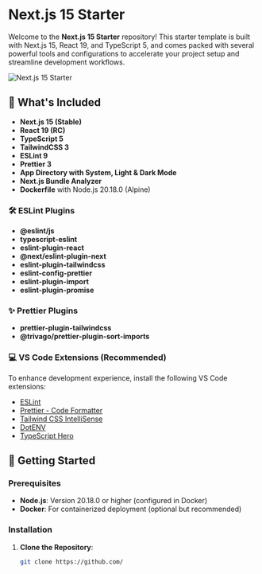 # Next.js 15 Starter

Welcome to the **Next.js 15 Starter** repository! This starter template is built with Next.js 15, React 19, and TypeScript 5, and comes packed with several powerful tools and configurations to accelerate your project setup and streamline development workflows.

![Next.js 15 Starter](./path-to-image.png)

## 🚀 What's Included

- **Next.js 15 (Stable)**
- **React 19 (RC)**
- **TypeScript 5**
- **TailwindCSS 3**
- **ESLint 9**
- **Prettier 3**
- **App Directory with System, Light & Dark Mode**
- **Next.js Bundle Analyzer**
- **Dockerfile** with Node.js 20.18.0 (Alpine)

### 🛠️ ESLint Plugins

- **@eslint/js**
- **typescript-eslint**
- **eslint-plugin-react**
- **@next/eslint-plugin-next**
- **eslint-plugin-tailwindcss**
- **eslint-config-prettier**
- **eslint-plugin-import**
- **eslint-plugin-promise**

### ✨ Prettier Plugins

- **prettier-plugin-tailwindcss**
- **@trivago/prettier-plugin-sort-imports**

### 💻 VS Code Extensions (Recommended)

To enhance development experience, install the following VS Code extensions:

- [ESLint](https://marketplace.visualstudio.com/items?itemName=dbaeumer.vscode-eslint)
- [Prettier - Code Formatter](https://marketplace.visualstudio.com/items?itemName=esbenp.prettier-vscode)
- [Tailwind CSS IntelliSense](https://marketplace.visualstudio.com/items?itemName=bradlc.vscode-tailwindcss)
- [DotENV](https://marketplace.visualstudio.com/items?itemName=mikestead.dotenv)
- [TypeScript Hero](https://marketplace.visualstudio.com/items?itemName=rbbit.typescript-hero)

## 🏁 Getting Started

### Prerequisites

- **Node.js**: Version 20.18.0 or higher (configured in Docker)
- **Docker**: For containerized deployment (optional but recommended)

### Installation

1. **Clone the Repository**:
    ```bash
    git clone https://github.com/
